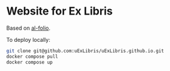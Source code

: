 
# Website for Ex Libris

Based on [al-folio](https://github.com/alshedivat/al-folio).

To deploy locally: 

```bash
git clone git@github.com:uExLibris/uExLibris.github.io.git
docker compose pull
docker compose up
```


